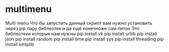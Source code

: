 # multimenu
Multi menu
Что бы запустить данный скрипт вам нужно установить через pip пару библеотек
и да ещё конечноже  сам питон
Это библеотеки которые нам нужны
pip install vk
pip install urllib
pip install json
pip install random
pip install time
pip install sys
pip install threading
pip install smtplib
